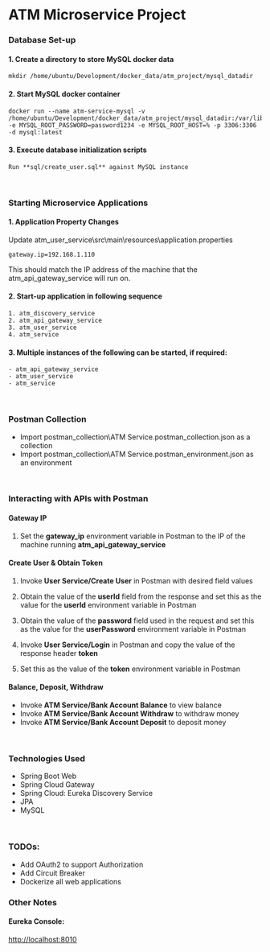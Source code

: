 # ATM Microservice Project

### Database Set-up

#### 1. Create a directory to store MySQL docker data
```
mkdir /home/ubuntu/Development/docker_data/atm_project/mysql_datadir
```

#### 2. Start MySQL docker container
```
docker run --name atm-service-mysql -v /home/ubuntu/Development/docker_data/atm_project/mysql_datadir:/var/lib/mysql -e MYSQL_ROOT_PASSWORD=password1234 -e MYSQL_ROOT_HOST=% -p 3306:3306 -d mysql:latest
```

#### 3. Execute database initialization scripts

    Run **sql/create_user.sql** against MySQL instance

<br />

### Starting Microservice Applications

#### 1. Application Property Changes

Update atm_user_service\src\main\resources\application.properties

```
gateway.ip=192.168.1.110
```

This should match the IP address of the machine that the atm_api_gateway_service will run on.

#### 2. Start-up application in following sequence

    1. atm_discovery_service
    2. atm_api_gateway_service
    3. atm_user_service
    4. atm_service

#### 3. Multiple instances of the following can be started, if required:
    - atm_api_gateway_service
    - atm_user_service
    - atm_service

<br />

### Postman Collection

- Import postman_collection\ATM Service.postman_collection.json as a collection 
- Import postman_collection\ATM Service.postman_environment.json as an environment

<br />

### Interacting with APIs with Postman

#### Gateway IP

1. Set the **gateway_ip** environment variable in Postman to the IP of the machine running **atm_api_gateway_service**

#### Create User & Obtain Token

1. Invoke **User Service/Create User** in Postman with desired field values

2. Obtain the value of the **userId** field from the response and set this as the value for the **userId** environment variable in Postman

3. Obtain the value of the **password** field used in the request and set this as the value for the **userPassword** environment variable in Postman

4. Invoke **User Service/Login** in Postman and copy the value of the response header **token**

5. Set this as the value of the **token** environment variable in Postman

#### Balance, Deposit, Withdraw

- Invoke **ATM Service/Bank Account Balance** to view balance
- Invoke **ATM Service/Bank Account Withdraw** to withdraw money
- Invoke **ATM Service/Bank Account Deposit** to deposit money

<br />

### Technologies Used
- Spring Boot Web
- Spring Cloud Gateway
- Spring Cloud: Eureka Discovery Service
- JPA
- MySQL

<br />

### TODOs:
- Add OAuth2 to support Authorization
- Add Circuit Breaker
- Dockerize all web applications

### Other Notes

#### Eureka Console:
[http://localhost:8010](http://localhost:8010/)